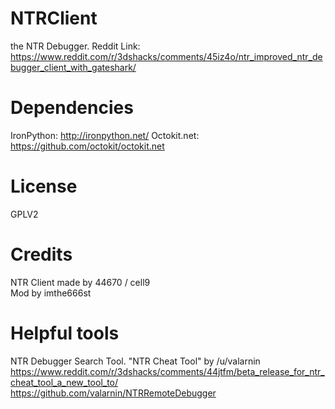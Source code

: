 # NTRClient
the NTR Debugger.
Reddit Link: https://www.reddit.com/r/3dshacks/comments/45iz4o/ntr_improved_ntr_debugger_client_with_gateshark/

# Dependencies
IronPython: http://ironpython.net/
Octokit.net: https://github.com/octokit/octokit.net

# License
GPLV2

# Credits
NTR Client made by 44670 / cell9  
Mod by imthe666st

# Helpful tools
NTR Debugger Search Tool. "NTR Cheat Tool" by /u/valarnin
https://www.reddit.com/r/3dshacks/comments/44jtfm/beta_release_for_ntr_cheat_tool_a_new_tool_to/
https://github.com/valarnin/NTRRemoteDebugger
